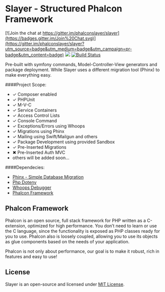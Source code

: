 Slayer - Structured Phalcon Framework
=====================================

[![Join the chat at https://gitter.im/phalconslayer/slayer](https://badges.gitter.im/Join%20Chat.svg)](https://gitter.im/phalconslayer/slayer?utm_source=badge&utm_medium=badge&utm_campaign=pr-badge&utm_content=badge)
<img src="http://phalconist.com/phalconslayer/slayer/default.svg"> [![Build Status](https://travis-ci.org/phalconslayer/slayer.svg?branch=master)](https://travis-ci.org/phalconslayer/slayer)

Pre-built with symfony commands, Model-Controller-View generators and package deployment. While Slayer uses a different migration tool (Phinx) to make everything easy.

####Project Scope:
<ul>
    <li>&#10003; Composer enabled</li>
    <li>&#10003; PHPUnit</li>
    <li>&#10003; M-V-C</li>
    <li>&#10003; Service Containers</li>
    <li>&#10003; Access Control Lists</li>
    <li>&#10003; Console Command</li>
    <li>&#10003; Exceptions/Errors using Whoops</li>
    <li>&#10003; Migrations using Phinx</li>
    <li>&#10003; Mailing using Swift/Mailgun and others</li>
    <li>&#10003; Package Development using provided Sandbox</li>
    <li>&#10003; Pre-Inserted Migrations</li>
    <li>&#10006; Pre-Inserted Auth MVC</li>
    <li>others will be added soon...</li>
</ul>

####Dependecies:<br>
<ul>
  <li><a target="_blank" href="https://github.com/robmorgan/phinx">Phinx - Simple Database Migration</a></li>
  <li><a target="_blank" href="https://github.com/vlucas/phpdotenv">Php Dotenv</a></li>
  <li><a target="_blank" href="https://github.com/filp/whoops">Whoops Debugger</a></li>
  <li><a target="_blank" href="https://phalconphp.com/">Phalcon Framework</a></li>
</ul>

## Phalcon Framework

Phalcon is an open source, full stack framework for PHP written as a C-extension, optimized for high performance. You don’t need to learn or use the C language, since the functionality is exposed as PHP classes ready for you to use. Phalcon also is loosely coupled, allowing you to use its objects as glue components based on the needs of your application.

Phalcon is not only about performance, our goal is to make it robust, rich in features and easy to use!

## License

Slayer is an open-source and licensed under [MIT License](http://opensource.org/licenses/MIT).
